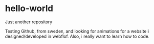 # hello-world
Just another repository 

Testing Github, 
from sweden, and looking for animations for a website i designed/developed in webflof. 
Also, i really want to learn how to code. 
